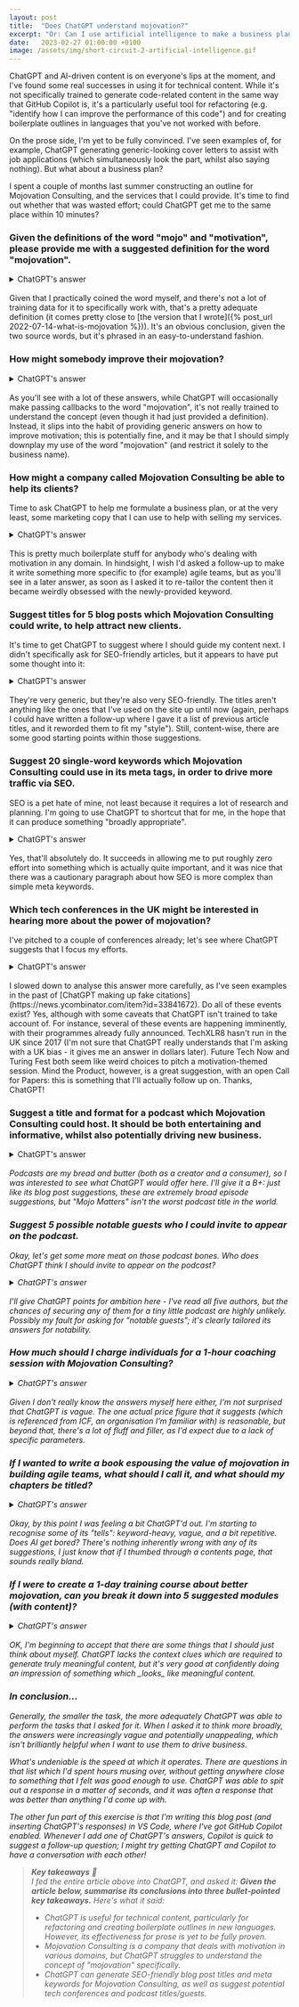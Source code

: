 ```yaml
---
layout: post
title:  "Does ChatGPT understand mojovation?"
excerpt: "Or: Can I use artificial intelligence to make a business plan?"
date:   2023-02-27 01:00:00 +0100
image: /assets/img/short-circuit-2-artificial-intelligence.gif
---
```


ChatGPT and AI-driven content is on everyone's lips at the moment, and I've found some real successes in using it for technical content. While it's not specifically trained to generate code-related content in the same way that GitHub Copilot is, it's a particularly useful tool for refactoring (e.g. "identify how I can improve the performance of this code") and for creating boilerplate outlines in languages that you've not worked with before.

On the prose side, I'm yet to be fully convinced. I've seen examples of, for example, ChatGPT generating generic-looking cover letters to assist with job applications (which simultaneously look the part, whilst also saying nothing). But what about a business plan?

I spent a couple of months last summer constructing an outline for Mojovation Consulting, and the services that I could provide. It's time to find out whether that was wasted effort; could ChatGPT get me to the same place within 10 minutes?

### Given the definitions of the word "mojo" and "motivation", please provide me with a suggested definition for the word "mojovation".

<details>
    <summary>ChatGPT's answer</summary>
    <br/><p><i>"Mojovation" is a colloquial combination of the words "mojo" and "motivation," referring to a state of being in which an individual feels both a strong sense of confidence, energy, and enthusiasm (mojo) as well as a clear sense of purpose, drive, and determination (motivation) towards achieving their goals. Essentially, mojovation refers to a heightened state of both mental and physical readiness and determination that enables an individual to perform at their best and achieve their desired outcomes.</i></p>
</details>
<br/>Given that I practically coined the word myself, and there's not a lot of training data for it to specifically work with, that's a pretty adequate definition (it comes pretty close to [the version that I wrote]({% post_url 2022-07-14-what-is-mojovation %})). It's an obvious conclusion, given the two source words, but it's phrased in an easy-to-understand fashion.

### How might somebody improve their mojovation?

<details>
    <summary>ChatGPT's answer</summary>
    <br/><p><i>There are several strategies that an individual can use to improve their mojovation:
    <ol><li>Set Clear Goals: Having clear, specific, and achievable goals can provide a sense of direction and purpose, which in turn can increase motivation and help to build momentum.</li>
    <li>Find Inspiration: Seeking out inspiration from role models, mentors, or even just motivational quotes or stories can help to cultivate a positive mindset and increase motivation.</li>
    <li>Create Positive Habits: Establishing healthy habits such as regular exercise, meditation, or journaling can help to build momentum, reduce stress, and increase confidence, all of which can contribute to a stronger sense of mojovation.</li>
    <li>Celebrate Progress: Celebrating small wins along the way can help to build confidence and momentum, which can help to sustain motivation over time.</li>
    <li>Surround Yourself with Positivity: Surrounding oneself with positive, supportive people and environments can help to foster a sense of community and create a sense of accountability, both of which can help to sustain motivation and build mojovation.</li>
    <li>Take Breaks: Taking breaks and engaging in self-care activities such as spending time in nature, practicing mindfulness, or engaging in hobbies can help to reduce stress and increase energy levels, which can help to improve mojovation.</li></ol>
    Remember that everyone's journey towards improving mojovation is unique, and what works for one person may not work for another. It's important to experiment with different strategies and find what works best for you.</i></p>
</details>
<br/>As you'll see with a lot of these answers, while ChatGPT will occasionally make passing callbacks to the word "mojovation", it's not really trained to understand the concept (even though it had just provided a definition). Instead, it slips into the habit of providing generic answers on how to improve motivation; this is potentially fine, and it may be that I should simply downplay my use of the word "mojovation" (and restrict it solely to the business name).

### How might a company called Mojovation Consulting be able to help its clients?

Time to ask ChatGPT to help me formulate a business plan, or at the very least, some marketing copy that I can use to help with selling my services.

<details>
    <summary>ChatGPT's answer</summary>
    <br/><p><i>Mojovation Consulting could help its clients in several ways, depending on the specific services they offer. Here are a few examples:
    <ol><li>Motivation and Performance Enhancement: Mojovation Consulting could work with clients to develop strategies and techniques to improve motivation, engagement, and performance within their organizations. This could include identifying areas of improvement, developing performance metrics, and providing training and coaching to managers and employees.</li>
    <li>Leadership Development: Mojovation Consulting could provide leadership development services to help clients develop the skills and qualities necessary to be effective leaders. This could include executive coaching, leadership assessments, and training programs designed to enhance leadership abilities.</li>
    <li>Organizational Culture Change: Mojovation Consulting could work with clients to assess their organizational culture and develop strategies to create a more positive, supportive, and engaging work environment. This could include developing and implementing programs to improve employee well-being, enhance team cohesion, and foster a culture of continuous improvement.</li>
    <li>Change Management: Mojovation Consulting could help clients manage major changes within their organizations, such as mergers, acquisitions, or restructuring. This could involve developing change management plans, providing training and support to employees, and helping to ensure a smooth transition.</li>
    <li>Team Building: Mojovation Consulting could provide team building and development services to help clients build high-performing teams that are aligned with their organizational goals. This could include team assessments, team-building activities, and training programs designed to enhance team communication, collaboration, and performance.</li></ol>
    Overall, Mojovation Consulting could help its clients improve their organizational effectiveness, enhance employee engagement and motivation, and achieve their goals by providing a range of consulting services and solutions.</i></p>
</details>
<br/>This is pretty much boilerplate stuff for anybody who's dealing with motivation in any domain. In hindsight, I wish I'd asked a follow-up to make it write something more specific to (for example) agile teams, but as you'll see in a later answer, as soon as I asked it to re-tailor the content then it became weirdly obsessed with the newly-provided keyword.

### Suggest titles for 5 blog posts which Mojovation Consulting could write, to help attract new clients.

It's time to get ChatGPT to suggest where I should guide my content next. I didn't specifically ask for SEO-friendly articles, but it appears to have put some thought into it:

<details>
    <summary>ChatGPT's answer</summary>
    <br/><p><i>Sure, here are five potential blog post titles for Mojovation Consulting:
    <ol><li>"The Power of Mojo: How to Unlock Your Team's Full Potential"<br/>
    This post could explore the concept of mojo and how it relates to employee motivation and performance. The article could offer tips and strategies for helping leaders and managers build a culture of mojovation within their organizations.</li>
    <li>"From Good to Great: Developing High-Performing Teams"<br/>
    This post could delve into the importance of teamwork and team-building within organizations. The article could offer insights and best practices for developing high-performing teams, including strategies for improving communication, enhancing collaboration, and fostering a culture of continuous improvement.</li>
    <li>"The Leadership Edge: How to Develop Your Leadership Skills"<br/>
    This post could offer guidance and insights on how to become a more effective leader, with a focus on developing the skills and qualities necessary to inspire and motivate others. The article could offer tips and strategies for developing emotional intelligence, building trust, and leading with purpose.</li>
    <li>"Navigating Change: How to Successfully Manage Organizational Transitions"<br/>
    This post could explore the challenges of managing organizational change, and offer insights and best practices for successfully navigating major transitions. The article could cover topics such as change management planning, communication strategies, and employee engagement.</li>
    <li>"The Culture Factor: How to Build a Positive and Productive Organizational Culture"<br/>
    This post could focus on the importance of organizational culture, and offer strategies and insights for building a positive and productive work environment. The article could cover topics such as employee well-being, workplace diversity and inclusion, and building a culture of continuous learning and development.</li></ol></i></p>
</details>
<br/>They're very generic, but they're also very SEO-friendly. The titles aren't anything like the ones that I've used on the site up until now (again, perhaps I could have written a follow-up where I gave it a list of previous article titles, and it reworded them to fit my "style"). Still, content-wise, there are some good starting points within those suggestions.

### Suggest 20 single-word keywords which Mojovation Consulting could use in its meta tags, in order to drive more traffic via SEO.

SEO is a pet hate of mine, not least because it requires a lot of research and planning. I'm going to use ChatGPT to shortcut that for me, in the hope that it can produce something "broadly appropriate".

<details>
    <summary>ChatGPT's answer</summary>
    <br/><p><i>Sure, here are 20 potential single-word keywords that Mojovation Consulting could use in its meta tags:
    <ol><li>Mojo</li>
    <li>Motivation</li>
    <li>Performance</li>
    <li>Leadership</li>
    <li>Team-building</li>
    <li>Culture</li>
    <li>Engagement</li>
    <li>Well-being</li>
    <li>Change management</li>
    <li>Transformation</li>
    <li>Strategy</li>
    <li>Productivity</li>
    <li>Empowerment</li>
    <li>Growth</li>
    <li>Learning</li>
    <li>Coaching</li>
    <li>Communication</li>
    <li>Collaboration</li>
    <li>Innovation</li>
    <li>Excellence</li></ol>
    These keywords could be used in various combinations and permutations, depending on the specific content and focus of each page on the Mojovation Consulting website. It's worth noting that while meta tags can be useful for SEO, they are just one of many factors that search engines use to determine rankings, so it's important to focus on creating high-quality, relevant, and engaging content that will naturally attract traffic and backlinks.</i></p>
</details>
<br/>Yes, that'll absolutely do. It succeeds in allowing me to put roughly zero effort into something which is actually quite important, and it was nice that there was a cautionary paragraph about how SEO is more complex than simple meta keywords.

### Which tech conferences in the UK might be interested in hearing more about the power of mojovation?

I've pitched to a couple of conferences already; let's see where ChatGPT suggests that I focus my efforts.

<details>
    <summary>ChatGPT's answer</summary>
    <br/><p><i>There are several tech conferences in the UK that might be interested in hearing about the power of mojovation. Here are a few possibilities:
    <ol><li>London Tech Week: London Tech Week is a major technology event that attracts tens of thousands of attendees from around the world. The event features a wide range of speakers and sessions focused on technology and innovation, and could be a great platform for discussing the power of mojovation in the tech industry.</li>
    <li>Future Tech Now: Future Tech Now is a conference and exhibition that showcases the latest advancements in virtual and augmented reality, robotics, and other emerging technologies. Mojovation Consulting could position itself as a thought leader on the intersection of technology and human performance, and discuss how mojovation can help unlock the full potential of technology.</li>
    <li>TechXLR8: TechXLR8 is a technology event that covers a wide range of topics, including artificial intelligence, the internet of things, and 5G. Mojovation Consulting could present on the importance of motivation and engagement in driving innovation and technological progress.</li>
    <li>Mind the Product: Mind the Product is a conference focused on product management and development. Mojovation Consulting could discuss how mojovation can help product teams stay motivated, engaged, and productive, and share insights and best practices for building a culture of mojovation within product organizations.</li>
    <li>Turing Fest: Turing Fest is an annual tech conference that brings together entrepreneurs, investors, and innovators from across the tech industry. Mojovation Consulting could present on the importance of motivation and performance in driving innovation and business success, and discuss strategies for creating a culture of mojovation within startup and entrepreneurial organizations.</li></ol>

These are just a few examples of the many tech conferences in the UK that could be interested in hearing about the power of mojovation. Ultimately, the key is to find events that align with Mojovation Consulting's mission and values, and that attract an audience that could benefit from its services and expertise.</i></p>
</details>
<br/>I slowed down to analyse this answer more carefully, as I've seen examples in the past of [ChatGPT making up fake citations](https://news.ycombinator.com/item?id=33841672). Do all of these events exist? Yes, although with some caveats that ChatGPT isn't trained to take account of. For instance, several of these events are happening imminently, with their programmes already fully announced. TechXLR8 hasn't run in the UK since 2017 (I'm not sure that ChatGPT really understands that I'm asking with a UK bias - it gives me an answer in dollars later). Future Tech Now and Turing Fest both seem like weird choices to pitch a motivation-themed session. Mind the Product, however, is a great suggestion, with an open Call for Papers: this is something that I'll actually follow up on. Thanks, ChatGPT!

### Suggest a title and format for a podcast which Mojovation Consulting could host. It should be both entertaining and informative, whilst also potentially driving new business.

<details>
    <summary>ChatGPT's answer</summary>
    <br/><p><i>Sure, here's a suggested title and format for a podcast that Mojovation Consulting could host:<br/><br/>
    Title: "Mojo Matters: Insights and Inspiration for High-Performing Teams"
    <br/><br/>
    Format: "Mojo Matters" would be a weekly podcast featuring lively discussions on a range of topics related to motivation, leadership, team-building, and organizational culture. Each episode could feature interviews with experts, thought leaders, and successful executives who have firsthand experience building and leading high-performing teams.
    <br/><br/>
    The format could vary from week to week, depending on the focus of the episode. Some episodes might feature in-depth interviews with guests, while others could be structured as roundtable discussions or debates. Each episode could also include actionable tips and insights for listeners who are looking to improve their own team's mojo.
    <br/><br/>
    Here are a few potential episode ideas:

    <ul><li>"The Mojo Mindset: How to Cultivate a Culture of Motivation and Engagement"</li>
    <li>"Leading with Purpose: Strategies for Inspiring and Motivating Your Team"</li>
    <li>"Beyond Ping Pong Tables: How to Build a Workplace Culture that Attracts and Retains Top Talent"</li>
    <li>"Breaking Down Barriers: Strategies for Improving Communication and Collaboration Across Teams"</li>
    <li>"Staying Ahead of the Curve: How to Foster a Culture of Innovation and Continuous Improvement"</li></ul>
    By hosting a podcast that offers valuable insights and entertaining discussions on topics related to motivation and performance, Mojovation Consulting could position itself as a thought leader and expert in its field. This could help drive new business by attracting potential clients who are seeking guidance on how to unlock their team's full potential and achieve better results.</i></p>
</details>
<br/>Podcasts are my bread and butter (both as a creator and a consumer), so I was interested to see what ChatGPT would offer here. I'll give it a B+: just like its blog post suggestions, these are extremely broad episode suggestions, but "Mojo Matters" isn't the worst podcast title in the world.

### Suggest 5 possible notable guests who I could invite to appear on the podcast.

Okay, let's get some more meat on those podcast bones. Who does ChatGPT think I should invite to appear on the podcast?

<details>
    <summary>ChatGPT's answer</summary>
    <br/><p><i>Sure, here are five possible notable guests that you could invite to appear on the "Mojo Matters" podcast:
    <ol><li>Simon Sinek: Simon Sinek is a well-known speaker, author, and leadership expert, who is perhaps best known for his TED Talk and book, "Start with Why." Sinek's insights on leadership, purpose, and motivation could be a valuable addition to the podcast, and his name recognition could help attract new listeners.</li>
    <li>Brene Brown: Brene Brown is a research professor and author who has become famous for her work on vulnerability, courage, and shame. Brown's insights on leadership, culture, and human behavior could be a valuable addition to the podcast, and her engaging speaking style could help keep listeners engaged.</li>
    <li>Daniel Pink: Daniel Pink is an author and speaker who has written several best-selling books on motivation, behavior, and the science of timing. Pink's insights on the importance of timing and motivation could be especially relevant to the themes of the podcast, and his engaging storytelling style could help make complex concepts more accessible.</li>
    <li>Susan Cain: Susan Cain is an author and speaker who has written extensively on the topic of introversion and the power of quiet. Cain's insights on how to cultivate a workplace culture that supports introverted team members could be a valuable addition to the podcast, and her unique perspective on leadership and teamwork could help spark interesting conversations.</li>
    <li>Malcolm Gladwell: Malcolm Gladwell is a journalist and author who has written several best-selling books on a wide range of topics, including motivation, culture, and the science of decision-making. Gladwell's insights on how to cultivate a culture of innovation and creativity could be a valuable addition to the podcast, and his engaging storytelling style could help keep listeners engaged.</li></ol></i></p>
</details>
<br/>I'll give ChatGPT points for ambition here - I've read all five authors, but the chances of securing any of them for a tiny little podcast are highly unlikely. Possibly my fault for asking for "notable guests"; it's clearly tailored its answers for notability.

### How much should I charge individuals for a 1-hour coaching session with Mojovation Consulting?

<details>
    <summary>ChatGPT's answer</summary>
    <br/><p><i>Determining the cost of a coaching session with Mojovation Consulting would depend on a variety of factors, such as the experience and qualifications of the coach, the specific services being offered, and the market demand for similar coaching services.
    <br/><br/>
    Some coaches charge a flat rate for a one-hour session, while others may charge an hourly rate or a package rate for a set number of sessions. According to the International Coach Federation (ICF), the global average rate for coaching sessions is around $250 per hour, but this can vary significantly based on the coach's experience, specialty, and location.
    <br/><br/>
    To determine the appropriate rate for your coaching services, you may want to consider conducting market research to determine what similar coaching services are being offered in your area and what rates they are charging. You may also want to consider your own qualifications and experience, as well as the value that you believe you can offer to your clients.
    <br/><br/>
    Ultimately, the price you charge for a one-hour coaching session with Mojovation Consulting should reflect the quality and value of the services you are providing, while also remaining competitive with other coaching services in your area. It's important to strike a balance between charging a fair price for your expertise and services and making your services accessible to potential clients.</i></p>
</details>
<br/>Given I don't really know the answers myself here either, I'm not surprised that ChatGPT is vague. The one actual price figure that it suggests (which is referenced from ICF, an organisation I'm familiar with) is reasonable, but beyond that, there's a lot of fluff and filler, as I'd expect due to a lack of specific parameters.

### If I wanted to write a book espousing the value of mojovation in building agile teams, what should I call it, and what should my chapters be titled?

<details>
    <summary>ChatGPT's answer</summary>
    <br/><p><i>If you wanted to write a book about the value of mojovation in building agile teams, you could consider the following book title and chapter titles:
    <br/><br/>
    Book Title: Agile Mojo: The Power of Motivation in Building High-Performing Teams<br/>
    Chapter 1: Introduction - Defining Agile Teams and the Importance of Mojo<br/>
    Chapter 2: Understanding the Science of Motivation and Its Impact on Team Performance<br/>
    Chapter 3: The Role of Leadership in Building and Maintaining Motivation in Agile Teams<br/>
    Chapter 4: Creating a Motivational Culture - Strategies for Fostering Engagement and Empowerment<br/>
    Chapter 5: Cultivating Team Mojo Through Goal-Setting, Feedback, and Recognition<br/>
    Chapter 6: Nurturing Resilience and Growth Mindset to Sustain Team Mojo<br/>
    Chapter 7: Dealing with Demotivation and Burnout - Strategies for Rekindling Mojo in Struggling Teams<br/>
    Chapter 8: The Future of Agile Teams and the Importance of Mojo in a Changing Landscape<br/>
    Chapter 9: Conclusion - Harnessing the Power of Mojo to Build Agile Teams that Thrive<br/>
    <br/>
    In addition to the above chapter titles, you could consider including case studies, practical tips, and exercises throughout the book to help readers apply the concepts and strategies to their own teams.</i></p>
</details>
<br/>Okay, by this point I was feeling a bit ChatGPT'd out. I'm starting to recognise some of its "tells": keyword-heavy, vague, and a bit repetitive. Does AI get bored? There's nothing inherently wrong with any of its suggestions, I just know that if I thumbed through a contents page, that sounds really bland.

### If I were to create a 1-day training course about better mojovation, can you break it down into 5 suggested modules (with content)?

<details>
    <summary>ChatGPT's answer</summary>
    <br/><p><i>Sure, here are five suggested modules for a one-day training course on better mojovation, along with some potential content for each module:
    <br/><br/>
    Module 1: Understanding the Importance of Mojovation
    <ul><li>Defining mojovation and its impact on individual and team performance</li>
    <li>Reviewing the research on the connection between motivation, engagement, and productivity</li>
    <li>Identifying common barriers to mojovation and strategies for overcoming them</li></ul>

    Module 2: Building a Motivational Culture
    <ul><li>Examining the role of leadership in creating and maintaining a culture of motivation</li>
    <li>Identifying the key elements of a motivational culture, such as clear goals, feedback, recognition, and empowerment</li>
    <li>Developing strategies for fostering a motivational culture within your team or organization</li></ul>

    Module 3: Goal-Setting and Feedback
    <ul><li>Defining the principles of effective goal-setting and how they relate to motivation</li>
    <li>Understanding the importance of regular feedback in maintaining motivation and engagement</li>
    <li>Developing skills for providing constructive feedback that promotes growth and learning</li></ul>

    Module 4: Recognition and Rewards
    <ul><li>Understanding the psychology of rewards and recognition and their impact on motivation</li>
    <li>Identifying different types of rewards and recognition, and when to use each</li>
    <li>Developing strategies for creating a reward and recognition system that is effective and sustainable</li></ul>

    Module 5: Sustaining Motivation Over Time
    <ul><li>Examining the factors that contribute to sustained motivation and engagement over time</li>
    <li>Identifying common challenges to sustaining motivation, such as burnout and demotivation</li>
    <li>Developing strategies for fostering resilience and a growth mindset to maintain motivation and engagement over the long term</li></ul>
    Each module could include a combination of lectures, group discussions, case studies, and hands-on activities to engage participants and help them apply the concepts to their own work contexts. The training course could also include opportunities for participants to share their own experiences and learn from others in the group.</i></p>
</details>
<br/>OK, I'm beginning to accept that there are some things that I should just think about myself. ChatGPT lacks the context clues which are required to generate truly meaningful content, but it's very good at confidently doing an impression of something which _looks_ like meaningful content.

### In conclusion...

Generally, the smaller the task, the more adequately ChatGPT was able to perform the tasks that I asked for it. When I asked it to think more broadly, the answers were increasingly vague and potentially unappealing, which isn't brilliantly helpful when I want to use them to drive business.

What's undeniable is the speed at which it operates. There are questions in that list which I'd spent _hours_ musing over, without getting anywhere close to something that I felt was good enough to use. ChatGPT was able to spit out a response in a matter of seconds, and it was often a response that was better than anything I'd come up with.

The other fun part of this exercise is that I'm writing this blog post (and inserting ChatGPT's responses) in VS Code, where I've got GitHub Copilot enabled. Whenever I add one of ChatGPT's answers, Copilot is quick to suggest a follow-up question; I might try getting ChatGPT and Copilot to have a conversation with each other!

> **_Key takeaways_** 📝  
I fed the entire article above into ChatGPT, and asked it: **Given the article below, summarise its conclusions into three bullet-pointed key takeaways.** Here's what it said:
> * ChatGPT is useful for technical content, particularly for refactoring and creating boilerplate outlines in new languages. However, its effectiveness for prose is yet to be fully proven.
> * Mojovation Consulting is a company that deals with motivation in various domains, but ChatGPT struggles to understand the concept of "mojovation" specifically.
> * ChatGPT can generate SEO-friendly blog post titles and meta keywords for Mojovation Consulting, as well as suggest potential tech conferences and podcast titles/guests.
